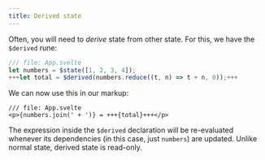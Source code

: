 ```yaml
---
title: Derived state
---
```


Often, you will need to _derive_ state from other state. For this, we have the `$derived` rune:

```js
/// file: App.svelte
let numbers = $state([1, 2, 3, 4]);
+++let total = $derived(numbers.reduce((t, n) => t + n, 0));+++
```

We can now use this in our markup:

```svelte
/// file: App.svelte
<p>{numbers.join(' + ')} = +++{total}+++</p>
```

The expression inside the `$derived` declaration will be re-evaluated whenever its dependencies (in this case, just `numbers`) are updated. Unlike normal state, derived state is read-only.
